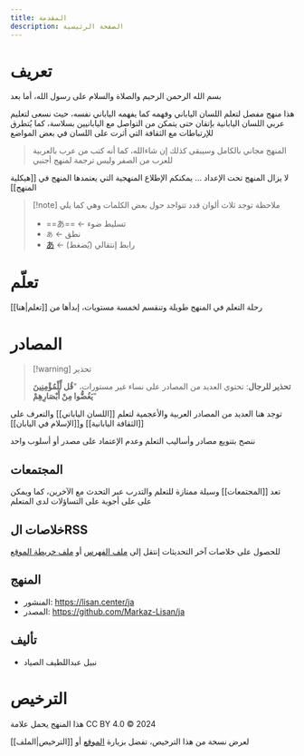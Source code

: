 ```yaml
---
title: المقدمة
description: الصفحة الرئيسية
---
```

# تعريف
بسم الله الرحمن الرحيم والصلاة والسلام على رسول الله، أما بعد

هذا منهج مفصل لتعلم اللسان الياباني وفهمه كما يفهمه الياباني نفسه، حيث نسعى لتعليم عربي اللسان اليابانية بإتقان حتى يتمكن من التواصل مع اليابانيين بسلاسة، كما يُتطرق للإرتباطات مع الثقافة التي أثرت على اللسان في بعض المواضع

> المنهج مجاني بالكامل وسيبقى كذلك إن شاءالله، كما أنه كتب من عرب بالعربية للعرب من الصفر وليس ترجمة لمنهج أجنبي

لا يزال المنهج تحت الإعداد ... يمكنكم الإطلاع المنهجية التي يعتمدها المنهج في [[هيكلية المنهج]]

> [!note] ملاحظة
> توجد ثلاث ألوان قدد تتواجد حول بعض الكلمات وهي كما يلي
> - ==あ== ← تسليط ضوء
> - `あ` ← نطق
> - [あ](#) ← رابط إنتقالي (يُضغط)

# تعلّم

رحلة التعلم في المنهج طويلة وتنقسم لخمسة مستويات، إبدأها من [[تعلم|هنا]]

# المصادر

> [!warning] تحذير
>
> **تحذير للرجال**: تحتوي العديد من المصادر على نساء غير مستورات، "**قُل لِّلْمُؤْمِنِينَ يَغُضُّوا مِنْ أَبْصَارِهِمْ**"

توجد هنا العديد من المصادر العربية والأعجمية لتعلم [[اللسان الياباني]] والتعرف على [[الثقافة اليابانية]] و[[الإسلام في اليابان]]

ننصح بتنويع مصادر وأساليب التعلم وعدم الإعتماد على مصدر أو أسلوب واحد

## المجتمعات

تعد [[المجتمعات]] وسيلة ممتازة للتعلم والتدرب عبر التحدث مع الآخرين، كما ويمكن على على أجوبة على التساؤلات لدى المتعلم

## خلاصات الRSS

للحصول على خلاصات آخر التحديثات إنتقل إلى [ملف الفهرس](index.xml) أو [ملف خريطة الموقع](sitemap.xml)

## المنهج

- المنشور: https://lisan.center/ja
- المصدر: https://github.com/Markaz-Lisan/ja
## تأليف
- نبيل عبداللطيف الصياد
# الترخيص
هذا المنهج يحمل علامة CC BY 4.0 &copy; 2024

لعرض نسخة من هذا الترخيص، تفضل بزيارة [الموقع](https://creativecommons.org/licenses/by/4.0) أو [[الترخيص|الملف]]
